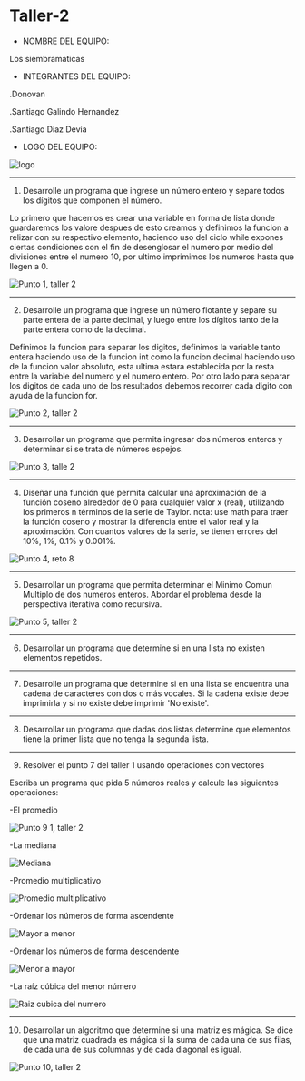 # Taller-2

- NOMBRE DEL EQUIPO:

Los siembramaticas




- INTEGRANTES DEL EQUIPO:

.Donovan

.Santiago Galindo Hernandez

.Santiago Diaz Devia


- LOGO DEL EQUIPO:

![logo](https://user-images.githubusercontent.com/124641609/236643005-ae69d116-6acc-44e1-b183-7cfb1527106e.png)








---

1) Desarrolle un programa que ingrese un número entero y separe todos los dígitos que componen el número.



Lo primero que hacemos es crear una variable en forma de lista donde guardaremos los valore
despues de esto creamos y definimos la funcion a relizar con su respectivo elemento, haciendo uso del ciclo while
expones ciertas condiciones con el fin de desenglosar el numero por medio del divisiones entre el numero 10,
por ultimo imprimimos los numeros hasta que llegen a 0.

![Punto 1, taller 2](https://user-images.githubusercontent.com/124641609/236598141-8e6d4ee3-72bb-4c71-bebb-97f77c3a80a9.JPG)


---

2) Desarrolle un programa que ingrese un número flotante y separe su parte entera de la parte decimal, y luego entre los dígitos tanto de la parte entera como de la decimal.



Definimos la funcion para separar los digitos, definimos la variable tanto entera haciendo uso de la funcion int
como la funcion decimal haciendo uso de la funcion valor absoluto, esta ultima estara establecida por la resta entre 
la variable del numero y el numero entero. Por otro lado para separar los digitos de cada uno de los resultados 
debemos recorrer cada digito con ayuda de la funcion for.

![Punto 2, taller 2](https://user-images.githubusercontent.com/124641609/236599247-b3a216f7-6ea3-46e6-a406-529b3830e232.JPG)

---

3)  Desarrollar un programa que permita ingresar dos números enteros y determinar si se trata de números espejos.

![Punto 3, talle 2](https://user-images.githubusercontent.com/124641609/236649067-7eb73316-043f-4813-a27b-e5a5429da1fa.JPG)


---

4)  Diseñar una función que permita calcular una aproximación de la función coseno alrededor de 0 para cualquier valor x (real), utilizando los primeros n términos de la serie de Taylor. nota: use math para traer la función coseno y mostrar la diferencia entre el valor real y la aproximación. Con cuantos valores de la serie, se tienen errores del 10%, 1%, 0.1% y 0.001%.

![Punto 4, reto 8](https://user-images.githubusercontent.com/124641609/236649106-147b2273-83af-481b-b7ee-4bd8a021e771.JPG)


---

5)  Desarrollar un programa que permita determinar el Minimo Comun Multiplo de dos numeros enteros. Abordar el problema desde la perspectiva iterativa como recursiva.

![Punto 5, taller 2](https://user-images.githubusercontent.com/124641609/236649193-b4d31309-d63d-4b7a-969e-a0262e386d6e.JPG)


---

6) Desarrollar un programa que determine si en una lista no existen elementos repetidos.


---

7) Desarrolle un programa que determine si en una lista se encuentra una cadena de caracteres con dos o más vocales. Si la cadena existe debe imprimirla y si no existe debe imprimir 'No existe'.

---

8) Desarrollar un programa que dadas dos listas determine que elementos tiene la primer lista que no tenga la segunda lista.

---

9) Resolver el punto 7 del taller 1 usando operaciones con vectores

Escriba un programa que pida 5 números reales y calcule las siguientes operaciones:

-El promedio

![Punto 9 1, taller 2](https://user-images.githubusercontent.com/124641609/236645752-3a6fa7da-94c9-4978-87c8-9c4022f74efa.JPG)

-La mediana

![Mediana](https://user-images.githubusercontent.com/124641609/236648665-2eaff7a4-3472-4acf-b1f1-674d2477d840.JPG)

-Promedio multiplicativo

![Promedio multiplicativo](https://user-images.githubusercontent.com/124641609/236648698-cb2a3eda-ed12-460e-818b-566a103e5e8d.JPG)

-Ordenar los números de forma ascendente

![Mayor a menor](https://user-images.githubusercontent.com/124641609/236648738-fda031c3-f441-470c-98a6-ce78aa1b1178.JPG)

-Ordenar los números de forma descendente

![Menor a mayor](https://user-images.githubusercontent.com/124641609/236648749-67aa8035-20e6-4d21-94ef-21300cacd708.JPG)

-La raíz cúbica del menor número

![Raiz cubica del numero](https://user-images.githubusercontent.com/124641609/236648996-c4306d53-522e-45d9-a5b7-e5b4b12afe04.JPG)




---

10)  Desarrollar un algoritmo que determine si una matriz es mágica. Se dice que una matriz cuadrada es mágica si la suma de cada una de sus filas, de cada una de sus columnas y de cada diagonal es igual.


![Punto 10, taller 2](https://user-images.githubusercontent.com/124641609/236649267-1c8a29d5-5dc8-4b8a-a6c0-2e4514bde1db.JPG)

